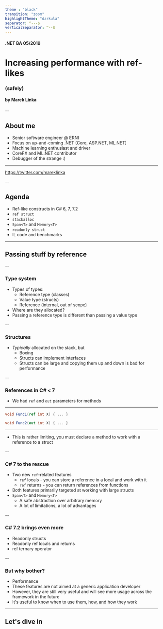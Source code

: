 ```yaml
---
theme : "black"
transition: "zoom"
highlightTheme: "darkula"
separator: ^---$
verticalSeparator: ^--$
---
```


#### .NET BA 05/2019

# Increasing performance with ref-likes
### (safely)

#### by Marek Linka

--

## About me

* Senior software engineer @ ERNI
* Focus on up-and-coming .NET (Core, ASP.NET, ML.NET)
* Machine learning enthusiast and driver
* CoreFX and ML.NET contributor
* Debugger of the strange :)

----

https://twitter.com/mareklinka

--

## Agenda

* Ref-like constructs in C# 6, 7, 7.2
* `ref struct`
* `stackalloc`
* `Span<T>` and `Memory<T>`
* `readonly struct`
* IL code and benchmarks

---

## Passing stuff by reference

--

### Type system

* Types of types:
    * Reference type (classes)
    * Value type (structs)
    * Reference (internal, out of scope)
* Where are they allocated?
* Passing a reference type is different than passing a value type

--

### Structures

* *Typically* allocated on the stack, but
    * Boxing
    * Structs can implement interfaces
    * Structs can be large and copying them up and down is bad for performance

--

### References in C# < 7

* We had `ref` and `out` parameters for methods

----

``` csharp
void Func1(ref int X) { ... }

void Func2(out int X) { ... }
```

----

* This is rather limiting, you must declare a method to work with a reference to a struct

--

### C# 7 to the rescue

* Two new `ref`-related features
    * `ref` locals - you can store a reference in a local and work with it
    * `ref` returns - you can return references from functions
* Both features primarily targeted at working with large structs
* `Span<T>` and `Memory<T>`
    * A safe abstraction over arbitrary memory
    * A lot of limitations, a lot of advantages

--

### C# 7.2 brings even more

* Readonly structs
* Readonly ref locals and returns
* ref ternary operator

--

### But why bother?

* Performance
* These features are not aimed at a generic application developer
* However, they are still very useful and will see more usage across the framework in the future
* It's useful to know when to use them, how, and how they work

---

## Let's dive in